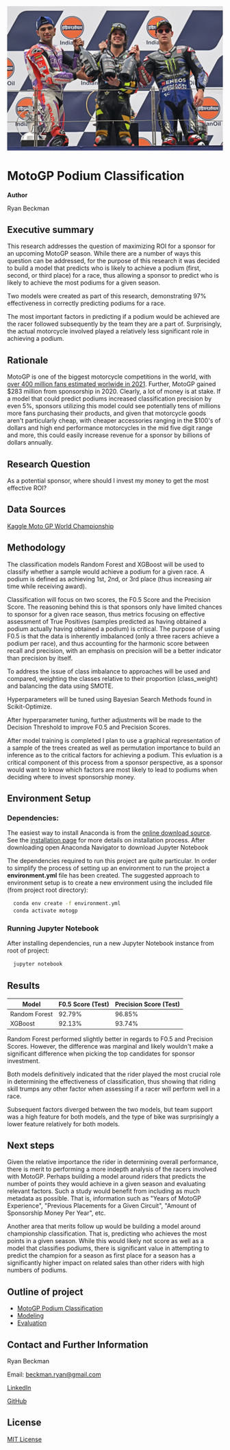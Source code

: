 
![MotoGP Podiums](./images/readme_hero.jpeg)


# MotoGP Podium Classification

**Author**

Ryan Beckman

## Executive summary
This research addresses the question of maximizing ROI for a sponsor for an upcoming MotoGP season. While there are a number of ways this question can be addressed, for the purpose of this research it was decided to build a model that predicts who is likely to achieve a podium (first, second, or third place) for a race, thus allowing a sponsor to predict who is likely to achieve the most podiums for a given season.

Two models were created as part of this research, demonstrating 97% effectiveness in correctly predicting podiums for a race.

The most important factors in predicting if a podium would be achieved are the racer followed subsequently by the team they are a part of. Surprisingly, the actual motorcycle involved played a relatively less significant role in achieving a podium.

## Rationale
MotoGP is one of the biggest motorcycle competitions in the world, with [over 400 million fans estimated worlwide in 2021](https://motochronicle.com/how-many-motogp-fans-in-the-world/). Further, MotoGP gained $283 million from sponsorship in 2020. Clearly, a lot of money is at stake. If a model that could predict podiums increased classification precision by even 5%, sponsors utilizing this model could see potentially tens of millions more fans purchasing their products, and given that motorcycle goods aren't particularly cheap, with cheaper accessories ranging in the $100's of dollars and high end performance motorcycles in the mid five digit range and more, this could easily increase revenue for a sponsor by billions of dollars annually.

## Research Question
As a potential sponsor, where should I invest my money to get the most effective ROI?

## Data Sources
[Kaggle Moto GP World Championship](https://www.kaggle.com/datasets/alrizacelk/moto-gp-world-championship19492022/data)

## Methodology
The classification models Random Forest and XGBoost will be used to classify whether a sample would achieve a podium for a given race. A podium is defined as achieving 1st, 2nd, or 3rd place (thus increasing air time while receiving award). 

Classification will focus on two scores, the F0.5 Score and the Precision Score. The reasoning behind this is that sponsors only have limited chances to sponsor for a given race season, thus metrics focusing on effective assessment of True Positives (samples predicted as having obtained a podium actually having obtained a podium) is critical. The purpose of using F0.5 is that the data is inherently imbalanced (only a three racers achieve a podium per race), and thus accounting for the harmonic score between recall and precision, with an emphasis on precision will be a better indicator than precision by itself.

To address the issue of class imbalance to approaches will be used and compared, weighting the classes relative to their proportion (class_weight) and balancing the data using SMOTE.

Hyperparameters will be tuned using Bayesian Search Methods found in Scikit-Optimize.

After hyperparameter tuning, further adjustments will be made to the Decision Threshold to improve F0.5 and Precision Scores.

After model training is completed I plan to use a graphical representation of a sample of the trees created as well as permutation importance to build an inference as to the critical factors for achieving a podium. This evluation is a critical component of this process from a sponsor perspective, as a sponsor would want to know which factors are most likely to lead to podiums when deciding where to invest sponsorship money.

## Environment Setup

### Dependencies:
The easiest way to install Anaconda is from the [online download source](https://www.anaconda.com/download). See the [installation page](https://docs.anaconda.com/free/anaconda/install/index.html) for more details on installation process. After downloading open Anaconda Navigator to download Jupyter Notebook

The dependencies required to run this project are quite particular. In order to simplify the process of setting up an environment to run the project a **environment.yml** file has been created. The suggested approach to environment setup is to create a new environment using the included file (from project root directory):

```bash
  conda env create -f environment.yml
  conda activate motogp
```

### Running Jupyter Notebook
After installing dependencies, run a new Jupyter Notebook instance from root of project:

```bash
  jupyter notebook
```

## Results
| **Model**     | **F0.5 Score (Test)** | **Precision Score (Test)** |
|---------------|-----------------------|----------------------------|
| Random Forest | 92.79%                | 96.85%                     |
| XGBoost       | 92.13%                | 93.74%                     |

Random Forest performed slightly better in regards to F0.5 and Precision Scores. However, the difference was marginal and likely wouldn't make a significant difference when picking the top candidates for sponsor investment.

Both models definitively indicated that the rider played the most crucial role in determining the effectiveness of classification, thus showing that riding skill trumps any other factor when assessing if a racer will perform well in a race.

Subsequent factors diverged between the two models, but team support was a high feature for both models, and the type of bike was surprisingly a lower feature relatively for both models.

## Next steps
Given the relative importance the rider in determining overall performance, there is merit to performing a more indepth analysis of the racers involved with MotoGP. Perhaps building a model around riders that predicts the number of points they would achieve in a given season and evaluating relevant factors. Such a study would benefit from including as much metadata as possible. That is, information such as "Years of MotoGP Experience", "Previous Placements for a Given Circuit", "Amount of Sponsorship Money Per Year", etc.

Another area that merits follow up would be building a model around championship classification. That is, predicting who achieves the most points in a given season. While this would likely not score as well as a model that classifies podiums, there is significant value in attempting to predict the champion for a season as first place for a season has a significantly higher impact on related sales than other riders with high numbers of podiums.

## Outline of project
- [MotoGP Podium Classification](./motogp-podiums.ipynb#)
- [Modeling](./motogp-podiums.ipynb#modeling)
- [Evaluation](./motogp-podiums.ipynb#evaluation)


## Contact and Further Information
Ryan Beckman

Email: beckman.ryan@gmail.com

[LinkedIn](https://www.linkedin.com/in/beckmanryan/)

[GitHub](https://github.com/zaldabus)


## License

[MIT License](https://choosealicense.com/licenses/mit/)